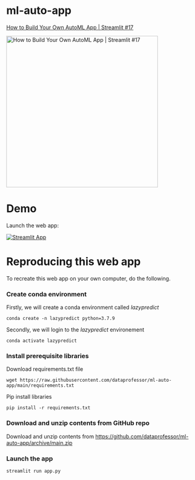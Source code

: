 # ml-auto-app

[How to Build Your Own AutoML App | Streamlit #17](https://youtu.be/ApxEBGbqTyQ)

<a href="https://youtu.be/ApxEBGbqTyQ"><img src="http://img.youtube.com/vi/ApxEBGbqTyQ/0.jpg" alt="How to Build Your Own AutoML App | Streamlit #17" title="How to Build Your Own AutoML App | Streamlit #17" width="400" /></a>

# Demo

Launch the web app:

[![Streamlit App](https://static.streamlit.io/badges/streamlit_badge_black_white.svg)](https://share.streamlit.io/dataprofessor/ml-auto-app/main/app.py)

# Reproducing this web app
To recreate this web app on your own computer, do the following.

### Create conda environment
Firstly, we will create a conda environment called *lazypredict*
```
conda create -n lazypredict python=3.7.9
```
Secondly, we will login to the *lazypredict* environement
```
conda activate lazypredict
```
### Install prerequisite libraries

Download requirements.txt file

```
wget https://raw.githubusercontent.com/dataprofessor/ml-auto-app/main/requirements.txt

```

Pip install libraries
```
pip install -r requirements.txt
```
###  Download and unzip contents from GitHub repo

Download and unzip contents from https://github.com/dataprofessor/ml-auto-app/archive/main.zip

###  Launch the app

```
streamlit run app.py
```
